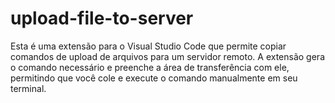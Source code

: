 # upload-file-to-server
Esta é uma extensão para o Visual Studio Code que permite copiar comandos de upload de arquivos para um servidor remoto. A extensão gera o comando necessário e preenche a área de transferência com ele, permitindo que você cole e execute o comando manualmente em seu terminal.

